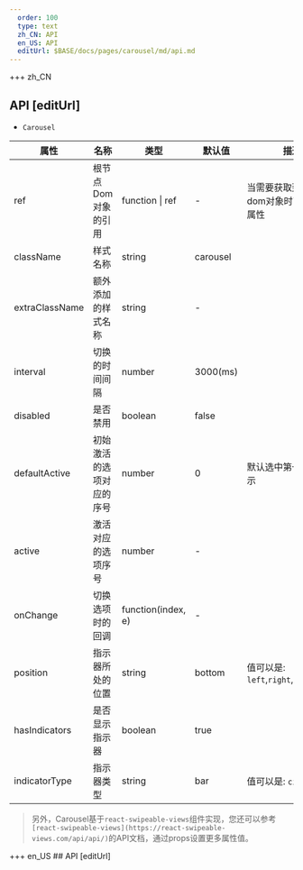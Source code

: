 ```yaml
---   
  order: 100
  type: text
  zh_CN: API
  en_US: API
  editUrl: $BASE/docs/pages/carousel/md/api.md
---      
```


+++  zh_CN
## API [editUrl]     
- <Code>Carousel</Code>   

| 属性 | 名称 | 类型 | 默认值 | 描述 |
| --- | --- | --- | --- | --- |
| ref | 根节点Dom对象的引用 | function \| ref | - | 当需要获取到根节点的dom对象时可设置此属性 |
| className | 样式名称 | string | carousel |  |
| extraClassName | 额外添加的样式名称 | string | - |  |
| interval | 切换的时间间隔 | number | 3000(ms) |  |
| disabled | 是否禁用 | boolean | false |  |
| defaultActive | 初始激活的选项对应的序号 | number | 0 | 默认选中第一个选项显示  |
| active | 激活对应的选项序号 | number | - |  |
| onChange | 切换选项时的回调 | function(index, e) | - |  |
| position | 指示器所处的位置 | string | bottom | 值可以是: <Code>left</Code>,<Code>right</Code>,<Code>top</Code>,<Code>bottom</Code>  |
| hasIndicators | 是否显示指示器 | boolean | true |  |
| indicatorType | 指示器类型 | string | bar | 值可以是: <Code>circle</Code>,<Code>bar</Code>  |

<Blockquote>
另外，Carousel基于<Code>react-swipeable-views</Code>组件实现，您还可以参考<Code>[react-swipeable-views](https://react-swipeable-views.com/api/api/)</Code>的API文档，通过props设置更多属性值。
</Blockquote>
+++ en_US
## API [editUrl]     

